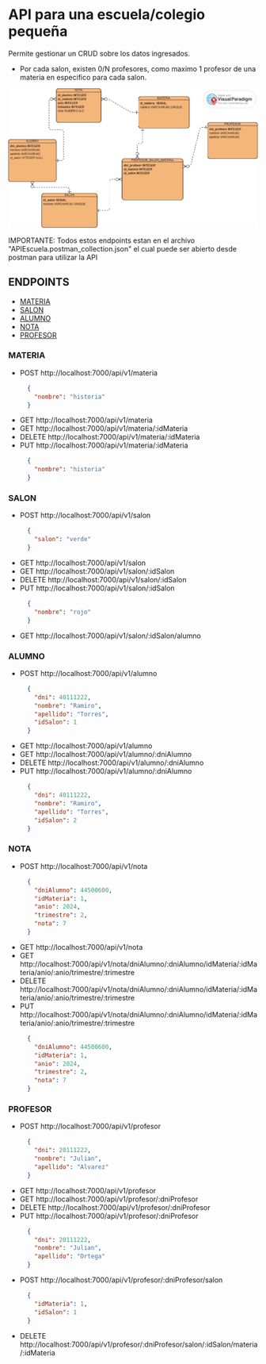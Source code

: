 # API para una escuela/colegio pequeña

Permite gestionar un CRUD sobre los datos ingresados.

- Por cada salon, existen 0/N profesores, como maximo 1 profesor de una materia en especifico para cada salon.

![DER del sistema](./assets/DER_sistema_escuela.jpg)

IMPORTANTE: Todos estos endpoints estan en el archivo "APIEscuela.postman_collection.json" el cual puede ser abierto desde postman para utilizar la API

## ENDPOINTS
- [MATERIA](#materia)
- [SALON](#salon)
- [ALUMNO](#alumno)
- [NOTA](#nota)
- [PROFESOR](#profesor)
### MATERIA
- POST http://localhost:7000/api/v1/materia
  ```json
    {
      "nombre": "historia" 
    } 
  ```
- GET http://localhost:7000/api/v1/materia
- GET http://localhost:7000/api/v1/materia/:idMateria
- DELETE http://localhost:7000/api/v1/materia/:idMateria
- PUT http://localhost:7000/api/v1/materia/:idMateria
  ```json
    {
      "nombre": "historia" 
    } 
  ```
### SALON
- POST http://localhost:7000/api/v1/salon
  ```json
    {
      "salon": "verde" 
    } 
  ```
- GET http://localhost:7000/api/v1/salon
- GET http://localhost:7000/api/v1/salon/:idSalon
- DELETE http://localhost:7000/api/v1/salon/:idSalon
- PUT http://localhost:7000/api/v1/salon/:idSalon
  ```json
    {
      "nombre": "rojo" 
    } 
  ```
- GET http://localhost:7000/api/v1/salon/:idSalon/alumno
### ALUMNO
- POST http://localhost:7000/api/v1/alumno
  ```json
    {
      "dni": 40111222,
      "nombre": "Ramiro",
      "apellido": "Torres",
      "idSalon": 1
    } 
  ```
- GET http://localhost:7000/api/v1/alumno
- GET http://localhost:7000/api/v1/alumno/:dniAlumno
- DELETE http://localhost:7000/api/v1/alumno/:dniAlumno
- PUT http://localhost:7000/api/v1/alumno/:dniAlumno
  ```json
    {
      "dni": 40111222,
      "nombre": "Ramiro",
      "apellido": "Torres",
      "idSalon": 2
    } 
  ```
### NOTA
- POST http://localhost:7000/api/v1/nota
  ```json
    {
      "dniAlumno": 44500600,
      "idMateria": 1,
      "anio": 2024,
      "trimestre": 2,
      "nota": 7
    }
  ```
- GET http://localhost:7000/api/v1/nota
- GET http://localhost:7000/api/v1/nota/dniAlumno/:dniAlumno/idMateria/:idMateria/anio/:anio/trimestre/:trimestre
- DELETE http://localhost:7000/api/v1/nota/dniAlumno/:dniAlumno/idMateria/:idMateria/anio/:anio/trimestre/:trimestre
- PUT http://localhost:7000/api/v1/nota/dniAlumno/:dniAlumno/idMateria/:idMateria/anio/:anio/trimestre/:trimestre
  ```json
    {
      "dniAlumno": 44500600,
      "idMateria": 1,
      "anio": 2024,
      "trimestre": 2,
      "nota": 7
    } 
  ```
### PROFESOR
- POST http://localhost:7000/api/v1/profesor
  ```json
    {
      "dni": 20111222,
      "nombre": "Julian",
      "apellido": "Alvarez"
    } 
  ```
- GET http://localhost:7000/api/v1/profesor
- GET http://localhost:7000/api/v1/profesor/:dniProfesor
- DELETE http://localhost:7000/api/v1/profesor/:dniProfesor
- PUT http://localhost:7000/api/v1/profesor/:dniProfesor
  ```json
    {
      "dni": 20111222,
      "nombre": "Julian",
      "apellido": "Ortega"
    } 
  ```
- POST http://localhost:7000/api/v1/profesor/:dniProfesor/salon
  ```json
    {
      "idMateria": 1,
      "idSalon": 1
    } 
  ```
- DELETE http://localhost:7000/api/v1/profesor/:dniProfesor/salon/:idSalon/materia/:idMateria
  
